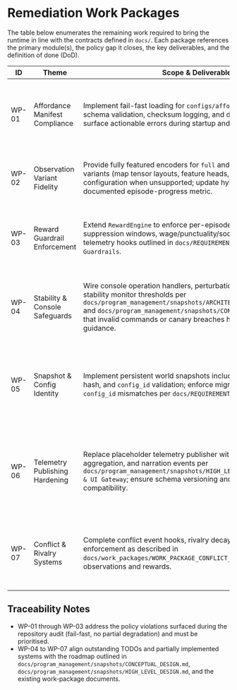 # Remediation Work Packages

The table below enumerates the remaining work required to bring the runtime in line with the contracts defined in `docs/`. Each package references the primary module(s), the policy gap it closes, the key deliverables, and the definition of done (DoD).

| ID | Theme | Scope & Deliverables | Dependencies | Definition of Done |
|----|-------|----------------------|--------------|--------------------|
| WP-01 | Affordance Manifest Compliance | Implement fail-fast loading for `configs/affordances/*.yaml`; add schema validation, checksum logging, and duplicate detection; surface actionable errors during startup and hot-reload. | Access to manifest schema design; integration with telemetry for checksum reporting. | ✅ (2025-09-30) loader enforces schema/duplicates, telemetry & console expose manifest checksum, `scripts/validate_affordances.py --strict` runs in CI, regression tests cover missing/invalid/duplicate entries. |
| WP-02 | Observation Variant Fidelity | Provide fully featured encoders for `full` and `compact` observation variants (map tensor layouts, feature heads, metadata) or hard-fail configuration when unsupported; update hybrid path with documented episode-progress metric. | Hybrid encoder as reference implementation; config gating in `SimulationConfig`. | ✅ (2025-09-30) hybrid/full/compact variants implemented, config validation updated, docs refreshed, regression tests + CI cover all variants. |
| WP-03 | Reward Guardrail Enforcement | Extend `RewardEngine` to enforce per-episode clipping, termination suppression windows, wage/punctuality/social reward terms, and telemetry hooks outlined in `docs/REQUIREMENTS.md#6. Rewards & Guardrails`. | Episode tracking in world state; access to employment telemetry for punctuality bonuses. | ✅ (2025-09-30) rewards respect tick/episode clips, death window, wage & punctuality bonuses are applied, social taps active, telemetry exposes per-agent reward breakdown, unit tests cover success/failure paths. |
| WP-04 | Stability & Console Safeguards | Wire console operation handlers, perturbation scheduling, and stability monitor thresholds per `docs/program_management/snapshots/ARCHITECTURE_INTERFACES.md#2.9` and `docs/program_management/snapshots/CONCEPTUAL_DESIGN.md` so that invalid commands or canary breaches halt with actionable guidance. | Console command registry, queue manager instrumentation. | ✅ (2025-10-02) console operations validate input with admin gating, stability monitor telemeters guardrails, perturbation scheduler exposes telemetry & admin controls, regression tests cover console misuse and thresholds. |
| WP-05 | Snapshot & Config Identity | Implement persistent world snapshots including RNG seeds, policy hash, and `config_id` validation; enforce migration hooks when `config_id` mismatches per `docs/REQUIREMENTS.md#2`. | Storage backend for snapshots; configuration migration registry. | ✅ (2025-10-03) SnapshotConfig governs storage/autosave/identity guardrails, migration registry resolves config drift, console handlers expose snapshot diagnostics, and regression suites cover RNG/state round-trips plus guardrail toggles. |
| WP-06 | Telemetry Publishing Hardening | Replace placeholder telemetry publisher with real transport, KPI aggregation, and narration events per `docs/program_management/snapshots/HIGH_LEVEL_DESIGN.md#Telemetry & UI Gateway`; ensure schema versioning and observer UI compatibility. | Alignment with observer UI work packages; logging infrastructure. | Telemetry stream publishes to configured transport with schema version header; KPIs and narration events are emitted; observer UI smoke tests pass against new stream; failure to connect triggers fail-fast error. *Not yet started — sequencing behind WP-05 and telemetry lint cleanup.* |
| WP-07 | Conflict & Rivalry Systems | Complete conflict event hooks, rivalry decay, and queue fairness enforcement as described in `docs/work_packages/WORK_PACKAGE_CONFLICT_INTRO.md`; integrate with observations and rewards. | Rivalry ledger storage; observation feature plumbing. | Rivalry metrics update per tick, influence observations, and gate rewards; queue fairness invariants enforced with tests; telemetry includes conflict snapshots. *Not yet started — resumes once WP-06 is underway.* |

## Traceability Notes

- WP-01 through WP-03 address the policy violations surfaced during the repository audit (fail-fast, no partial degradation) and must be prioritised.
- WP-04 to WP-07 align outstanding TODOs and partially implemented systems with the roadmap outlined in `docs/program_management/snapshots/CONCEPTUAL_DESIGN.md`, `docs/program_management/snapshots/HIGH_LEVEL_DESIGN.md`, and the existing work-package documents.
